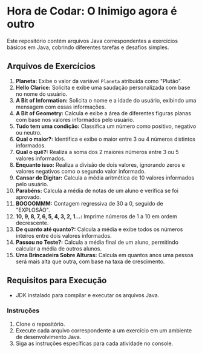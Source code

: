 # Hora de Codar: O Inimigo agora é outro

Este repositório contém arquivos Java correspondentes a exercícios básicos em Java, cobrindo diferentes tarefas e desafios simples.

## Arquivos de Exercícios

1. **Planeta:** Exibe o valor da variável `Planeta` atribuída como "Plutão".
2. **Hello Clarice:** Solicita e exibe uma saudação personalizada com base no nome do usuário.
3. **A Bit of Information:** Solicita o nome e a idade do usuário, exibindo uma mensagem com essas informações.
4. **A Bit of Geometry:** Calcula e exibe a área de diferentes figuras planas com base nos valores informados pelo usuário.
5. **Tudo tem uma condição:** Classifica um número como positivo, negativo ou neutro.
6. **Qual o maior?:** Identifica e exibe o maior entre 3 ou 4 números distintos informados.
7. **Qual o quê?:** Realiza a soma dos 2 maiores números entre 3 ou 5 valores informados.
8. **Enquanto isso:** Realiza a divisão de dois valores, ignorando zeros e valores negativos como o segundo valor informado.
9. **Cansar de Digitar:** Calcula a média aritmética de 10 valores informados pelo usuário.
10. **Parabéns:** Calcula a média de notas de um aluno e verifica se foi aprovado.
11. **BOOOOMMM:** Contagem regressiva de 30 a 0, seguido de "EXPLOSÃO".
12. **10, 9, 8, 7, 6, 5, 4, 3, 2, 1...:** Imprime números de 1 a 10 em ordem decrescente.
13. **De quanto até quanto?:** Calcula a média e exibe todos os números inteiros entre dois valores informados.
14. **Passou no Teste?:** Calcula a média final de um aluno, permitindo calcular a média de outros alunos.
15. **Uma Brincadeira Sobre Alturas:** Calcula em quantos anos uma pessoa será mais alta que outra, com base na taxa de crescimento.

## Requisitos para Execução

- JDK instalado para compilar e executar os arquivos Java.

### Instruções

1. Clone o repositório.
2. Execute cada arquivo correspondente a um exercício em um ambiente de desenvolvimento Java.
3. Siga as instruções específicas para cada atividade no console.
